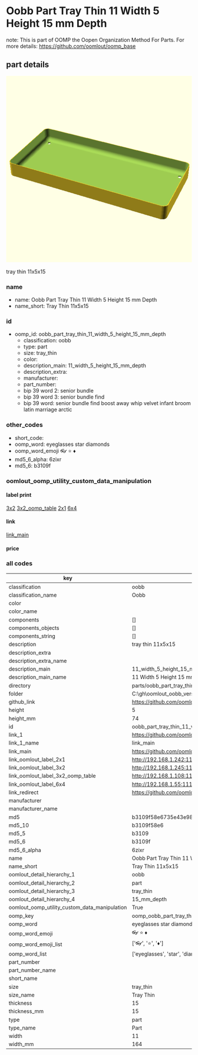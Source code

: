 # Oobb Part Tray Thin 11 Width 5 Height 15 mm Depth  

note: This is part of OOMP the Oopen Organization Method For Parts. For more details: https://github.com/oomlout/oomp_base

##  part details
  

[![](3dpr.png)](3dpr.png)

tray thin 11x5x15



### name
* name: Oobb Part Tray Thin 11 Width 5 Height 15 mm Depth
* name_short: Tray Thin 11x5x15 
### id
* oomp_id: oobb_part_tray_thin_11_width_5_height_15_mm_depth
  * classification: oobb
  * type: part
  * size: tray_thin
  * color: 
  * description_main: 11_width_5_height_15_mm_depth
  * description_extra: 
  * manufacturer: 
  * part_number: 
  * bip 39 word 2: senior bundle
  * bip 39 word 3: senior bundle find
  * bip 39 word: senior bundle find boost away whip velvet infant broom latin marriage arctic

### other_codes
* short_code: 
* oomp_word: eyeglasses star diamonds
* oomp_word_emoji :eyeglasses: :star: :diamonds:
* md5_6_alpha: 6zixr
* md5_6: b3109f






### oomlout_oomp_utility_custom_data_manipulation
#### label print
[3x2](http://192.168.1.245:1112/?label=oomp%206zixr)
[3x2_oomp_table](http://192.168.1.108:1112/?label=oomp%206zixr)
[2x1](http://192.168.1.242:1112/?label=oomp%206zixr)
[6x4](http://192.168.1.55:1112/?label=oomp%206zixr)    

#### link

[link_main](https://github.com/oomlout/oomlout_oobb_version_4_generated_parts/tree/main/navigation_oomp/oobb/part/tray_thin/11_width_5_height_15_mm_depth/part)                              

#### price







### all codes 
| key | value |  
| --- | --- |  
| classification | oobb |  
| classification_name | Oobb |  
| color |  |  
| color_name |  |  
| components | [] |  
| components_objects | [] |  
| components_string | [] |  
| description | tray thin 11x5x15 |  
| description_extra |  |  
| description_extra_name |  |  
| description_main | 11_width_5_height_15_mm_depth |  
| description_main_name | 11 Width 5 Height 15 mm Depth |  
| directory | parts/oobb_part_tray_thin_11_width_5_height_15_mm_depth |  
| folder | C:\gh\oomlout_oobb_version_4_generated_parts\parts\oobb_part_tray_thin_11_width_5_height_15_mm_depth |  
| github_link | https://github.com/oomlout/oomlout_oomp_part_src/tree/main/parts/oobb_part_tray_thin_11_width_5_height_15_mm_depth |  
| height | 5 |  
| height_mm | 74 |  
| id | oobb_part_tray_thin_11_width_5_height_15_mm_depth |  
| link_1 | https://github.com/oomlout/oomlout_oobb_version_4_generated_parts/tree/main/navigation_oomp/oobb/part/tray_thin/11_width_5_height_15_mm_depth/part |  
| link_1_name | link_main |  
| link_main | https://github.com/oomlout/oomlout_oobb_version_4_generated_parts/tree/main/navigation_oomp/oobb/part/tray_thin/11_width_5_height_15_mm_depth/part |  
| link_oomlout_label_2x1 | http://192.168.1.242:1112/?label=oomp%206zixr |  
| link_oomlout_label_3x2 | http://192.168.1.245:1112/?label=oomp%206zixr |  
| link_oomlout_label_3x2_oomp_table | http://192.168.1.108:1112/?label=oomp%206zixr |  
| link_oomlout_label_6x4 | http://192.168.1.55:1112/?label=oomp%206zixr |  
| link_redirect | https://github.com/oomlout/oomlout_oobb_version_4_generated_parts/tree/main/parts/oobb_tray_thin_11_05_15 |  
| manufacturer |  |  
| manufacturer_name |  |  
| md5 | b3109f58e6735e43e988319aad47961d |  
| md5_10 | b3109f58e6 |  
| md5_5 | b3109 |  
| md5_6 | b3109f |  
| md5_6_alpha | 6zixr |  
| name | Oobb Part Tray Thin 11 Width 5 Height 15 mm Depth |  
| name_short | Tray Thin 11x5x15  |  
| oomlout_detail_hierarchy_1 | oobb |  
| oomlout_detail_hierarchy_2 | part |  
| oomlout_detail_hierarchy_3 | tray_thin |  
| oomlout_detail_hierarchy_4 | 15_mm_depth |  
| oomlout_oomp_utility_custom_data_manipulation | True |  
| oomp_key | oomp_oobb_part_tray_thin_11_width_5_height_15_mm_depth |  
| oomp_word | eyeglasses star diamonds |  
| oomp_word_emoji | :eyeglasses: :star: :diamonds: |  
| oomp_word_emoji_list | [':eyeglasses:', ':star:', ':diamonds:'] |  
| oomp_word_list | ['eyeglasses', 'star', 'diamonds'] |  
| part_number |  |  
| part_number_name |  |  
| short_name |  |  
| size | tray_thin |  
| size_name | Tray Thin |  
| thickness | 15 |  
| thickness_mm | 15 |  
| type | part |  
| type_name | Part |  
| width | 11 |  
| width_mm | 164 |  
